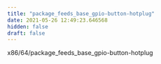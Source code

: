 ```yaml
---
title: "package_feeds_base_gpio-button-hotplug"
date: 2021-05-26 12:49:23.646568
hidden: false
draft: false
---
```


x86/64/package_feeds_base_gpio-button-hotplug

